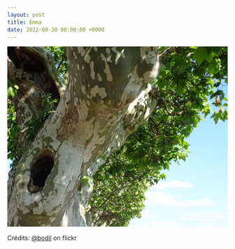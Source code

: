 ```yaml
---
layout: post
title: Emma
date: 2022-09-30 00:00:00 +0000
---
```


![Emma](/images/2022-09-30.jpg)

Crédits: [@bodil](https://www.flickr.com/people/bodil/) on flickr
